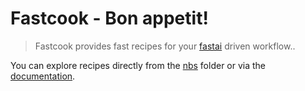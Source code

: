 # Fastcook - Bon appetit!
> Fastcook provides fast recipes for your [fastai](https://github.com/fastai/fastai2) driven workflow..


You can explore recipes directly from the [nbs](https://github.com/lgvaz/fastcook/tree/master/nbs) folder or via the [documentation](https://lgvaz.github.io/fastcook//).
